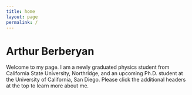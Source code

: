 ```yaml
---
title: home
layout: page
permalink: /
---
```


<h1>Arthur Berberyan</h1>
Welcome to my page. I am a newly graduated physics student from California State University, Northridge, and an upcoming Ph.D. student at the University of California, San Diego. Please click the additional headers at the top to learn more about me.

